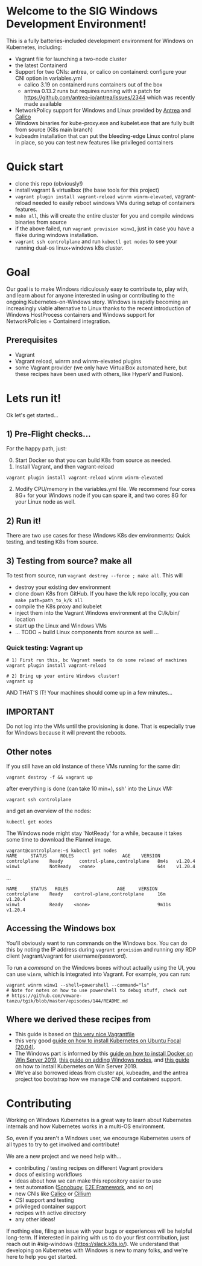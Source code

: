 # Welcome to the SIG Windows Development Environment!

This is a fully batteries-included development environment for Windows on Kubernetes, including:
- Vagrant file for launching a two-node cluster
- the latest Containerd
- Support for two CNIs: antrea, or calico on containerd:  configure your CNI option in variables.yml
  - calico 3.19 on containerd runs containers out of the box
  - antrea 0.13.2 runs but requires running with a patch for https://github.com/antrea-io/antrea/issues/2344 which was recently made available
- NetworkPolicy support for Windows and Linux provided by [Antrea](https://antrea.io) and [Calico](https://www.tigera.io/project-calico/)
- Windows binaries for kube-proxy.exe and kubelet.exe that are fully built from source (K8s main branch)
- kubeadm installation that can put the bleeding-edge Linux control plane in place, so you can test new features like privileged containers

# Quick start

- clone this repo (obviously!)
- install vagrant & virtualbox (the base tools for this project)
- `vagrant plugin install vagrant-reload winrm winrm-elevated`, vagrant-reload needed to easily reboot windows VMs during setup of containers features.
- `make all`, this will create the entire cluster for you and compile windows binaries from source
- if the above failed, run `vagrant provision winw1`, just in case you have a flake during windows installation.
- `vagrant ssh controlplane` and run `kubectl get nodes` to see your running dual-os linux+windows k8s cluster.
 
# Goal

Our goal is to make Windows ridiculously easy to contribute to, play with, and learn about for anyone interested
in using or contributing to the ongoing Kubernetes-on-Windows story. Windows is rapidly becoming an increasingly
viable alternative to Linux thanks to the recent introduction of Windows HostProcess containers and Windows support for NetworkPolicies + Containerd integration.

## Prerequisites

- Vagrant
- Vagrant reload, winrm and winrm-elevated plugins
- some Vagrant provider (we only have VirtualBox automated here, but these recipes have been used with others, like HyperV and Fusion).

# Lets run it!

Ok let's get started... 

## 1) Pre-Flight checks...

For the happy path, just:

0) Start Docker so that you can build K8s from source as needed.
1) Install Vagrant, and then vagrant-reload
```
vagrant plugin install vagrant-reload winrm winrm-elevated
```
2) Modify CPU/memory in the variables.yml file. We recommend four cores 8G+ for your Windows node if you can spare it, and two cores 8G for your Linux node as well. 
 
## 2) Run it!

There are two use cases for these Windows K8s dev environments: Quick testing, and testing K8s from source.

## 3) Testing from source? make all

To test from source, run `vagrant destroy --force ; make all`.  This will
- destroy your existing dev environment 
- clone down K8s from GitHub. If you have the k/k repo locally, you can `make path=path_to_k/k all` 
- compile the K8s proxy and kubelet
- inject them into the Vagrant Windows environment at the C:/k/bin/ location 
- start up the Linux and Windows VMs
- ... TODO ~ build Linux components from source as well ...

### Quick testing: Vagrant up

```
# 1) First run this, bc Vagrant needs to do some reload of machines
vagrant plugin install vagrant-reload 

# 2) Bring up your entire Windows cluster! 
vagrant up
```

AND THAT'S IT! Your machines should come up in a few minutes...

## IMPORTANT
Do not log into the VMs until the provisioning is done. That is especially true for Windows because it will prevent the reboots.

## Other notes 

If you still have an old instance of these VMs running for the same dir:
```
vagrant destroy -f && vagrant up
```
after everything is done (can take 10 min+), ssh' into the Linux VM:
```
vagrant ssh controlplane
```
and get an overview of the nodes:
```
kubectl get nodes
```
The Windows node might stay 'NotReady' for a while, because it takes some time to download the Flannel image.
```
vagrant@controlplane:~$ kubectl get nodes
NAME     STATUS     ROLES                  AGE    VERSION
controlplane    Ready      control-plane,controlplane   8m4s   v1.20.4
winw1           NotReady   <none>                       64s    v1.20.4
```
...
```
NAME     STATUS   ROLES                  AGE     VERSION
controlplane    Ready    control-plane,controlplane     16m     v1.20.4
winw1           Ready    <none>                         9m11s   v1.20.4
```

## Accessing the Windows box

You'll obviously want to run commands on the Windows box. You can do this by noting the IP address during `vagrant provision` and running *any* RDP client (vagrant/vagrant for username/password).

To run a *command* on the Windows boxes without actually using the UI, you can use `winrm`, which is integrated into Vagrant. For example, you can run:

```
vagrant winrm winw1 --shell=powershell --command="ls"
# Note for notes on how to use powershell to debug stuff, check out
# https://github.com/vmware-tanzu/tgik/blob/master/episodes/144/README.md
```

## Where we derived these recipes from 

- This guide is based on [this very nice Vagrantfile](https://gist.github.com/danielepolencic/ef4ddb763fd9a18bf2f1eaaa2e337544)
- this very good [guide on how to install Kubernetes on Ubuntu Focal (20.04)](https://github.com/mialeevs/kubernetes_installation). 
- The Windows part is informed by this [guide on how to install Docker on Win Server 2019](https://www.hostafrica.co.za/blog/new-technologies/how-to-install-docker-on-linux-and-windows/#win), [this guide on adding Windows nodes](https://kubernetes.io/docs/tasks/administer-cluster/kubeadm/adding-windows-nodes/), and [this guide](https://www.hostafrica.co.za/blog/new-technologies/install-kubernetes-cluster-windows-server-worker-nodes/) on how to install Kubernetes on Win Server 2019.
- We've also borrowed ideas from cluster api, kubeadm, and the antrea project too bootstrap how we manage CNI and containerd support.

# Contributing

Working on Windows Kubernetes is a great way to learn about Kubernetes internals and how Kubernetes works in a multi-OS environment.  

So, even if you aren't a Windows user, we encourage Kubernetes users of all types to try to get involved and contribute!

We are a new project and we need help with... 

- contributing / testing recipes on different Vagrant providers
- docs of existing workflows
- ideas about how we can make this repository easier to use
- test automation ([Sonobuoy](https://github.com/vmware-tanzu/sonobuoy), [E2E Framework](https://github.com/kubernetes-sigs/e2e-framework), and so on)
- new CNIs like [Calico](https://www.projectcalico.org) or [Cillium](https://cilium.io)
- CSI support and testing
- privileged container support
- recipes with active directory
- any other ideas!

If nothing else, filing an issue with your bugs or experiences will be helpful long-term. If interested in pairing with us to do your first contribution, just reach out in #sig-windows (https://slack.k8s.io/). We understand that developing on Kubernetes with Windows is new to many folks, and we're here to help you get started.
